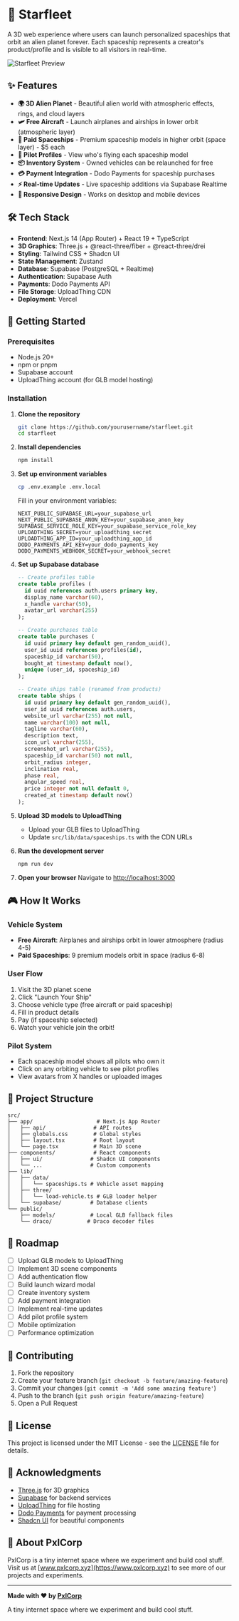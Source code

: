 # 🚀 Starfleet

A 3D web experience where users can launch personalized spaceships that orbit an alien planet forever. Each spaceship represents a creator's product/profile and is visible to all visitors in real-time.

![Starfleet Preview](https://via.placeholder.com/800x400/1a0033/ffffff?text=Starfleet+3D+Experience)

## ✨ Features

- **🌍 3D Alien Planet** - Beautiful alien world with atmospheric effects, rings, and cloud layers
- **🛩️ Free Aircraft** - Launch airplanes and airships in lower orbit (atmospheric layer)
- **🚀 Paid Spaceships** - Premium spaceship models in higher orbit (space layer) - $5 each
- **👥 Pilot Profiles** - View who's flying each spaceship model
- **📦 Inventory System** - Owned vehicles can be relaunched for free
- **💳 Payment Integration** - Dodo Payments for spaceship purchases
- **⚡ Real-time Updates** - Live spaceship additions via Supabase Realtime
- **📱 Responsive Design** - Works on desktop and mobile devices

## 🛠️ Tech Stack

- **Frontend**: Next.js 14 (App Router) + React 19 + TypeScript
- **3D Graphics**: Three.js + @react-three/fiber + @react-three/drei
- **Styling**: Tailwind CSS + Shadcn UI
- **State Management**: Zustand
- **Database**: Supabase (PostgreSQL + Realtime)
- **Authentication**: Supabase Auth
- **Payments**: Dodo Payments API
- **File Storage**: UploadThing CDN
- **Deployment**: Vercel

## 🚀 Getting Started

### Prerequisites

- Node.js 20+ 
- npm or pnpm
- Supabase account
- UploadThing account (for GLB model hosting)

### Installation

1. **Clone the repository**
   ```bash
   git clone https://github.com/yourusername/starfleet.git
   cd starfleet
   ```

2. **Install dependencies**
   ```bash
   npm install
   ```

3. **Set up environment variables**
   ```bash
   cp .env.example .env.local
   ```
   
   Fill in your environment variables:
   ```env
   NEXT_PUBLIC_SUPABASE_URL=your_supabase_url
   NEXT_PUBLIC_SUPABASE_ANON_KEY=your_supabase_anon_key
   SUPABASE_SERVICE_ROLE_KEY=your_supabase_service_role_key
   UPLOADTHING_SECRET=your_uploadthing_secret
   UPLOADTHING_APP_ID=your_uploadthing_app_id
   DODO_PAYMENTS_API_KEY=your_dodo_payments_key
   DODO_PAYMENTS_WEBHOOK_SECRET=your_webhook_secret
   ```

4. **Set up Supabase database**
   ```sql
   -- Create profiles table
   create table profiles (
     id uuid references auth.users primary key,
     display_name varchar(60),
     x_handle varchar(50),
     avatar_url varchar(255)
   );

   -- Create purchases table
   create table purchases (
     id uuid primary key default gen_random_uuid(),
     user_id uuid references profiles(id),
     spaceship_id varchar(50),
     bought_at timestamp default now(),
     unique (user_id, spaceship_id)
   );

   -- Create ships table (renamed from products)
   create table ships (
     id uuid primary key default gen_random_uuid(),
     user_id uuid references auth.users,
     website_url varchar(255) not null,
     name varchar(100) not null,
     tagline varchar(60),
     description text,
     icon_url varchar(255),
     screenshot_url varchar(255),
     spaceship_id varchar(50) not null,
     orbit_radius integer,
     inclination real,
     phase real,
     angular_speed real,
     price integer not null default 0,
     created_at timestamp default now()
   );
   ```

5. **Upload 3D models to UploadThing**
   - Upload your GLB files to UploadThing
   - Update `src/lib/data/spaceships.ts` with the CDN URLs

6. **Run the development server**
   ```bash
   npm run dev
   ```

7. **Open your browser**
   Navigate to [http://localhost:3000](http://localhost:3000)

## 🎮 How It Works

### Vehicle System
- **Free Aircraft**: Airplanes and airships orbit in lower atmosphere (radius 4-5)
- **Paid Spaceships**: 9 premium models orbit in space (radius 6-8)

### User Flow
1. Visit the 3D planet scene
2. Click "Launch Your Ship"
3. Choose vehicle type (free aircraft or paid spaceship)
4. Fill in product details
5. Pay (if spaceship selected)
6. Watch your vehicle join the orbit!

### Pilot System
- Each spaceship model shows all pilots who own it
- Click on any orbiting vehicle to see pilot profiles
- View avatars from X handles or uploaded images

## 📁 Project Structure

```
src/
├── app/                    # Next.js App Router
│   ├── api/               # API routes
│   ├── globals.css        # Global styles
│   ├── layout.tsx         # Root layout
│   └── page.tsx           # Main 3D scene
├── components/            # React components
│   ├── ui/               # Shadcn UI components
│   └── ...               # Custom components
├── lib/
│   ├── data/
│   │   └── spaceships.ts # Vehicle asset mapping
│   ├── three/
│   │   └── load-vehicle.ts # GLB loader helper
│   └── supabase/         # Database clients
└── public/
    ├── models/           # Local GLB fallback files
    └── draco/           # Draco decoder files
```

## 🎯 Roadmap

- [ ] Upload GLB models to UploadThing
- [ ] Implement 3D scene components
- [ ] Add authentication flow
- [ ] Build launch wizard modal
- [ ] Create inventory system
- [ ] Add payment integration
- [ ] Implement real-time updates
- [ ] Add pilot profile system
- [ ] Mobile optimization
- [ ] Performance optimization

## 🤝 Contributing

1. Fork the repository
2. Create your feature branch (`git checkout -b feature/amazing-feature`)
3. Commit your changes (`git commit -m 'Add some amazing feature'`)
4. Push to the branch (`git push origin feature/amazing-feature`)
5. Open a Pull Request

## 📄 License

This project is licensed under the MIT License - see the [LICENSE](LICENSE) file for details.

## 🙏 Acknowledgments

- [Three.js](https://threejs.org/) for 3D graphics
- [Supabase](https://supabase.com/) for backend services
- [UploadThing](https://uploadthing.com/) for file hosting
- [Dodo Payments](https://dodopayments.com/) for payment processing
- [Shadcn UI](https://ui.shadcn.com/) for beautiful components

## 🏢 About PxlCorp

PxlCorp is a tiny internet space where we experiment and build cool stuff. Visit us at [www.pxlcorp.xyz](https://www.pxlcorp.xyz) to see more of our projects and experiments.

---

**Made with ❤️ by [PxlCorp](https://www.pxlcorp.xyz)**

A tiny internet space where we experiment and build cool stuff.
